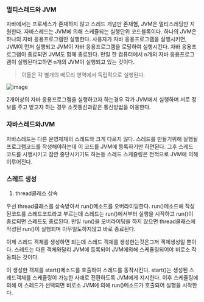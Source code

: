 ### 멀티스레드와 JVM
자바에서는 프로세스가 존재하지 않고 스레드 개념만 존재혐, JVM은 멀티스레딩만 지원한다.
자바스레드는 JVM에 의해 스케쥴되는 실행단위 코드블록이다.
하나의 JVM은 하나의 자바 응용프로그램만 실행한다. 사용자가 자바 응용프로그램을 실행시키면, JVM이 먼저 실행되고
JVM이 자바 응용프로그램을 로딩하여 실행시킨다. 자바 응용프로그램이 종료되면 JVM도 함께 종료된다.
만일 한 컴퓨터에서 n개의 자바 응용프로그램이 실행된다고하면 n개의 JVM이 실행되고 있는 것이다.
> 이들은 각 별개의 메모리 영역에서 독립적으로 실행된다.

![image](https://user-images.githubusercontent.com/80390524/131290673-fc9470e5-4f52-4351-93ea-f50e06ad54f8.png)

2개이상의 자바 응용프로그램을 실행하고자 하는경우 각가 JVM에서 실행하며 서로 정보를 주고 받고자 하는 경우
소켓통신과같은 통신방법을 이용한다.


### 자바스레드와JVM
자바스레드는 다른 운영체제의 스레드와 크게 다르지 않다.
스레드를 만들기위해 실행될 프로그램코드를 작성해야하는데 이 코드를 JVM에 등록하기만 하면된다.
그후 스레드 코드를 시행시키고 잠깐 중단시키기도 하는등 스레드 스케쥴링은 전적으로 JVM에 의해 이루어진다.




### 스레드 생성

1) thread클래스 상속

우선 thread클래스를 상속받아서 run()메소드를 오버라이딩한다.
run()메소드에 작성된코드를 스레드코드라고 부르는데 스레드는 run()에서부터 실행을 시작하고 run()이 종료되면 스레드도 종료된다.
만일 run()을 오버라이딩을 하지 않으면 thread클래스에 작성된 run()이 실행되며 아무일도하지않고 바로 종료된다.

이제 스레드 객체를 생성하면 되는데 스레드 객체를 생성한는것은그저 객체생성일 뿐이다.
스레드는 다른 객체와달리 JVM에 등록되어 JVM에의해 스케쥴링되어야 비로소 작동되는 것이다.



이 생성한 객체를 start()메소드를 호출하여 스레드를 동작시킨다.
start()는 생성된 스레드객체를 스케쥴링이 가능한 사애로 전환하도록 JVM에게 지시한다. 이후 스케쥴링에 의해
이 스레드가 선택되면 비로소 JVM에 의해 run()메소드가 호출되어 실행을 시작한다.


